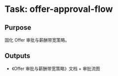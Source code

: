 # Task: offer-approval-flow

## Purpose

固化 Offer 审批与薪酬带宽策略。

## Outputs

- 《Offer 审批与薪酬带宽策略》文档 + 审批流图
